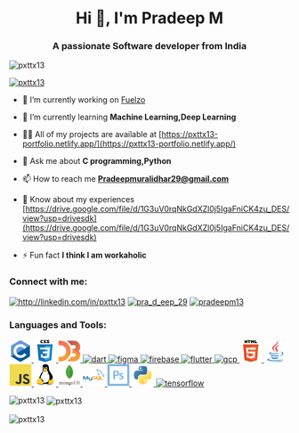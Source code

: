 <h1 align="center">Hi 👋, I'm Pradeep M</h1>
<h3 align="center">A passionate Software developer from India</h3>

<p align="left"> <img src="https://komarev.com/ghpvc/?username=pxttx13&label=Profile%20views&color=0e75b6&style=flat" alt="pxttx13" /> </p>

<p align="left"> <a href="https://github.com/ryo-ma/github-profile-trophy"><img src="https://github-profile-trophy.vercel.app/?username=pxttx13" alt="pxttx13" /></a> </p>

- 🔭 I’m currently working on [Fuelzo](https://www.behance.net/gallery/176318919/FUELZO)

- 🌱 I’m currently learning **Machine Learning,Deep Learning**

- 👨‍💻 All of my projects are available at [https://pxttx13-portfolio.netlify.app/](https://pxttx13-portfolio.netlify.app/)

- 💬 Ask me about **C programming,Python**

- 📫 How to reach me **Pradeepmuralidhar29@gmail.com**

- 📄 Know about my experiences [https://drive.google.com/file/d/1G3uV0rqNkGdXZl0j5IgaFniCK4zu_DES/view?usp=drivesdk](https://drive.google.com/file/d/1G3uV0rqNkGdXZl0j5IgaFniCK4zu_DES/view?usp=drivesdk)

- ⚡ Fun fact **I think I am workaholic**

<h3 align="left">Connect with me:</h3>
<p align="left">
<a href="http://linkedin.com/in/pxttx13" target="blank"><img align="center" src="https://raw.githubusercontent.com/rahuldkjain/github-profile-readme-generator/master/src/images/icons/Social/linked-in-alt.svg" alt="http://linkedin.com/in/pxttx13" height="30" width="40" /></a>
<a href="https://instagram.com/pra_d_eep_29" target="blank"><img align="center" src="https://raw.githubusercontent.com/rahuldkjain/github-profile-readme-generator/master/src/images/icons/Social/instagram.svg" alt="pra_d_eep_29" height="30" width="40" /></a>
<a href="https://www.behance.net/pradeepm13" target="blank"><img align="center" src="https://raw.githubusercontent.com/rahuldkjain/github-profile-readme-generator/master/src/images/icons/Social/behance.svg" alt="pradeepm13" height="30" width="40" /></a>
</p>

<h3 align="left">Languages and Tools:</h3>
<p align="left"> <a href="https://www.cprogramming.com/" target="_blank" rel="noreferrer"> <img src="https://raw.githubusercontent.com/devicons/devicon/master/icons/c/c-original.svg" alt="c" width="40" height="40"/> </a> <a href="https://www.w3schools.com/css/" target="_blank" rel="noreferrer"> <img src="https://raw.githubusercontent.com/devicons/devicon/master/icons/css3/css3-original-wordmark.svg" alt="css3" width="40" height="40"/> </a> <a href="https://d3js.org/" target="_blank" rel="noreferrer"> <img src="https://raw.githubusercontent.com/devicons/devicon/master/icons/d3js/d3js-original.svg" alt="d3js" width="40" height="40"/> </a> <a href="https://dart.dev" target="_blank" rel="noreferrer"> <img src="https://www.vectorlogo.zone/logos/dartlang/dartlang-icon.svg" alt="dart" width="40" height="40"/> </a> <a href="https://www.figma.com/" target="_blank" rel="noreferrer"> <img src="https://www.vectorlogo.zone/logos/figma/figma-icon.svg" alt="figma" width="40" height="40"/> </a> <a href="https://firebase.google.com/" target="_blank" rel="noreferrer"> <img src="https://www.vectorlogo.zone/logos/firebase/firebase-icon.svg" alt="firebase" width="40" height="40"/> </a> <a href="https://flutter.dev" target="_blank" rel="noreferrer"> <img src="https://www.vectorlogo.zone/logos/flutterio/flutterio-icon.svg" alt="flutter" width="40" height="40"/> </a> <a href="https://cloud.google.com" target="_blank" rel="noreferrer"> <img src="https://www.vectorlogo.zone/logos/google_cloud/google_cloud-icon.svg" alt="gcp" width="40" height="40"/> </a> <a href="https://www.w3.org/html/" target="_blank" rel="noreferrer"> <img src="https://raw.githubusercontent.com/devicons/devicon/master/icons/html5/html5-original-wordmark.svg" alt="html5" width="40" height="40"/> </a> <a href="https://www.java.com" target="_blank" rel="noreferrer"> <img src="https://raw.githubusercontent.com/devicons/devicon/master/icons/java/java-original.svg" alt="java" width="40" height="40"/> </a> <a href="https://developer.mozilla.org/en-US/docs/Web/JavaScript" target="_blank" rel="noreferrer"> <img src="https://raw.githubusercontent.com/devicons/devicon/master/icons/javascript/javascript-original.svg" alt="javascript" width="40" height="40"/> </a> <a href="https://www.linux.org/" target="_blank" rel="noreferrer"> <img src="https://raw.githubusercontent.com/devicons/devicon/master/icons/linux/linux-original.svg" alt="linux" width="40" height="40"/> </a> <a href="https://www.mongodb.com/" target="_blank" rel="noreferrer"> <img src="https://raw.githubusercontent.com/devicons/devicon/master/icons/mongodb/mongodb-original-wordmark.svg" alt="mongodb" width="40" height="40"/> </a> <a href="https://www.mysql.com/" target="_blank" rel="noreferrer"> <img src="https://raw.githubusercontent.com/devicons/devicon/master/icons/mysql/mysql-original-wordmark.svg" alt="mysql" width="40" height="40"/> </a> <a href="https://www.photoshop.com/en" target="_blank" rel="noreferrer"> <img src="https://raw.githubusercontent.com/devicons/devicon/master/icons/photoshop/photoshop-line.svg" alt="photoshop" width="40" height="40"/> </a> <a href="https://www.python.org" target="_blank" rel="noreferrer"> <img src="https://raw.githubusercontent.com/devicons/devicon/master/icons/python/python-original.svg" alt="python" width="40" height="40"/> </a> <a href="https://www.tensorflow.org" target="_blank" rel="noreferrer"> <img src="https://www.vectorlogo.zone/logos/tensorflow/tensorflow-icon.svg" alt="tensorflow" width="40" height="40"/> </a> </p>

<p><img align="left" src="https://github-readme-stats.vercel.app/api/top-langs?username=pxttx13&show_icons=true&locale=en&layout=compact" alt="pxttx13" /></p>

<p>&nbsp;<img align="center" src="https://github-readme-stats.vercel.app/api?username=pxttx13&show_icons=true&locale=en" alt="pxttx13" /></p>

<p><img align="center" src="https://github-readme-streak-stats.herokuapp.com/?user=pxttx13&" alt="pxttx13" /></p>
